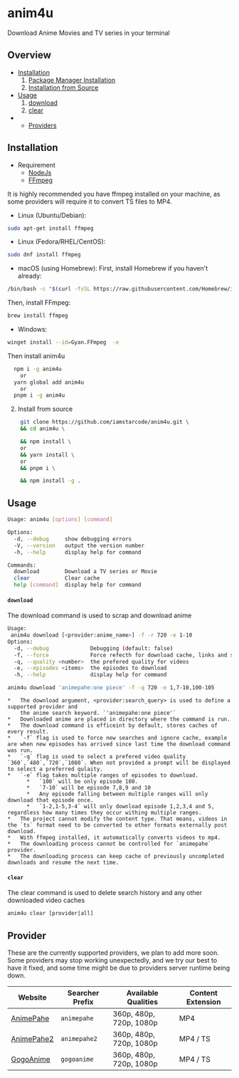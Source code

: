 # anim4u

Download Anime Movies and TV series in your terminal

## Overview

- [Installation](#installation)
  1. [Package Manager Installation](#installation)
  2. [Installation from Source](#installation)
- [Usage](#Usage)
  1. [download](#download)
  2. [clear](#clear)
- - [Providers](#providers)

## Installation

- Requirement
  - [NodeJs](https://nodejs.org)
  - [FFmpeg](https://ffmpeg.org/download.html)

It is highly recommended you have ffmpeg installed on your machine, as some providers will require it to convert TS files to MP4.

- Linux (Ubuntu/Debian):

```bash
sudo apt-get install ffmpeg

```

- Linux (Fedora/RHEL/CentOS):

```bash
sudo dnf install ffmpeg

```

- macOS (using Homebrew):
  First, install Homebrew if you haven't already:

```bash
/bin/bash -c "$(curl -fsSL https://raw.githubusercontent.com/Homebrew/install/master/install.sh)"

```

Then, install FFmpeg:

```bash
brew install ffmpeg
```

- Windows:

```bash
winget install --id=Gyan.FFmpeg  -e

```

Then install anim4u

```bash
  npm i -g anim4u
    or
  yarn global add anim4u
    or
  pnpm i -g anim4u
```

2. Install from source

```sh
    git clone https://github.com/iamstarcode/anim4u.git \
    && cd anim4u \

    && npm install \
    or
    && yarn install \
    or
    && pnpm i \

    && npm install -g .
```

## Usage

```bash
Usage: anim4u [options] [command]

Options:
  -d, --debug     show debugging errors
  -V, --version   output the version number
  -h, --help      display help for command

Commands:
  download        Download a TV series or Movie
  clear           Clear cache
  help [command]  display help for command
```

#### `download`

The download command is used to scrap and download anime

```bash
Usage:
 anim4u download [<provider:anime_name>] -f -r 720 -e 1-10
Options:
  -d, --debug             Debugging (default: false)
  -f, --force             Force refecth for download cache, links and searches (default: false)
  -q, --quality <number>  the prefered quality for videos
  -e, --episodes <items>  the episodes to download
  -h, --help              display help for command
```

```bash
anim4u download 'animepahe:one piece' -f -q 720 -e 1,7-10,100-105
```

    *   The download argument, <provider:search_query> is used to define a supported provider and
        the anime search keyword. `'animepahe:one piece'`
    *   Downloaded anime are placed in directory where the command is run.
    *   The download command is efficeint by default, stores caches of every result.
    *   `-f` flag is used to force new searches and ignore cache, example are when new episodes has arrived since last time the download command was run.
    *   `-q` flag is used to select a prefered video quality `360`,`480`,`720`,`1080`. When not provided a prompt will be displayed to select a preferred qulaity.
    *   `-e` flag takes multiple ranges of episodes to download.
          *   `100` will be only episode 100.
          *   `7-10` will be episode 7,8,9 and 10
          *   Any episode falling between multiple ranges will only download that episode once.
          *   `1-2,1-5,3-4` will only download episode 1,2,3,4 and 5, regardless how many times they occur withing multiple ranges.
    *   The project cannot modify the content type. That means, videos in the `ts` format need to be converted to other formats externally post download.
    *   With ffmpeg installed, it automatically converts videos to mp4.
    *   The downloading process cannot be controlled for `animepahe` provider.
    *   The downloading process can keep cache of previously uncompleted downloads and resume the next time.

#### `clear`

The clear command is used to delete search history and any other downloaded video caches

```bash
anim4u clear [provider|all]
```

## Provider

These are the currently supported providers, we plan to add more soon. Some providers may stop working unexpectedly, and we try our best to have it fixed, and some time might be due to providers server runtime being down.

| Website                                  | Searcher Prefix | Available Qualities     | Content Extension |
| ---------------------------------------- | --------------- | ----------------------- | ----------------- |
| [AnimePahe](https://www.animepahe.com/)  | `animepahe`     | 360p, 480p, 720p, 1080p | MP4               |
| [AnimePahe2](https://www.animepahe.com/) | `animepahe2`    | 360p, 480p, 720p, 1080p | MP4 / TS          |
| [GogoAnime](https://gogoanimehd.io/)     | `gogoanime`     | 360p, 480p, 720p, 1080p | MP4 / TS          |
